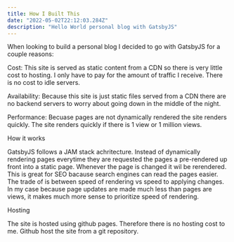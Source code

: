 ```yaml
---
title: How I Built This
date: "2022-05-02T22:12:03.284Z"
description: "Hello World personal blog with GatsbyJS"
---
```


When looking to build a personal blog I decided to go with GatsbyJS for a couple reasons:

Cost: This site is served as static content from a CDN so there is very little cost to hosting. I only have to pay for the amount of traffic I receive. There is no cost to idle servers.

Availability: Because this site is just static files served from a CDN there are no backend servers to worry about going down in the middle of the night.

Performance: Becuase pages are not dynamically rendered the site renders quickly. The site renders quickly if there is 1 view or 1 million views.

How it works

GatsbyJS follows a JAM stack achritecture. Instead of dynamically rendering pages everytime they are requested the pages a pre-rendered up front into a static page. Whenever the page is changed it wil be rerendered. This is great for SEO bacause search engines can read the pages easier. The trade of is between speed of rendering vs speed to applying changes. In my case because page updates are made much less than pages are views, it makes much more sense to prioritize speed of rendering.

Hosting

The site is hosted using github pages. Therefore there is no hosting cost to me. Github host the site from a git repository.